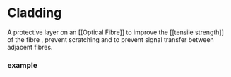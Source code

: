 # Cladding
A protective layer on an [[Optical Fibre]] to improve the [[tensile strength]] of the fibre , prevent scratching and to prevent signal transfer between adjacent fibres.
### example 
